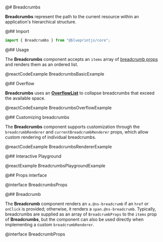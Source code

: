@# Breadcrumbs

**Breadcrumbs** represent the path to the current resource within an application's hierarchical structure.

@## Import

```ts
import { Breadcrumbs } from "@blueprintjs/core";
```

@## Usage

The **Breadcrumbs** component accepts an `items` array of
[breadcrumb props](#core/components/breadcrumbs.breadcrumb) and renders them as an ordered list.

@reactCodeExample BreadcrumbsBasicExample

@## Overflow

**Breadcrumbs** uses an [**OverflowList**](#core/components/overflow-list)
to collapse breadcrumbs that exceed the available space.

@reactCodeExample BreadcrumbsOverflowExample

@## Customizing breadcrumbs

The **Breadcrumbs** component supports customization through the `breadcrumbRenderer`
and `currentBreadcrumbRenderer` props, which allow custom rendering of individual breadcrumbs.

@reactCodeExample BreadcrumbsRendererExample

@## Interactive Playground

@reactExample BreadcrumbsPlaygroundExample

@## Props interface

@interface BreadcrumbsProps

@## Breadcrumb

The **Breadcrumb** component renders an `a.@ns-breadcrumb` if an `href` or `onClick`
is provided; otherwise, it renders a `span.@ns-breadcrumb`. Typically, breadcrumbs
are supplied as an array of `BreadcrumbProps` to the `items` prop of **Breadcrumbs**,
but the component can also be used directly when implementing a custom `breadcrumbRenderer`.

@interface BreadcrumbProps
